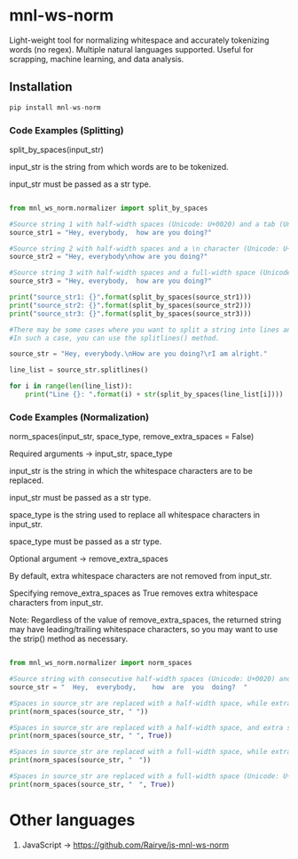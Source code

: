 # mnl-ws-norm
Light-weight tool for normalizing whitespace and accurately tokenizing words (no regex). Multiple natural languages supported. Useful for scrapping, machine learning, and data analysis. 

## Installation

```python
pip install mnl-ws-norm
```

### Code Examples (Splitting)

split_by_spaces(input_str)

input_str is the string from which words are to be tokenized. 

input_str must be passed as a str type.

```python

from mnl_ws_norm.normalizer import split_by_spaces

#Source string 1 with half-width spaces (Unicode: U+0020) and a tab (Unicode: U+0009).
source_str1 = "Hey, everybody,  how are you doing?"

#Source string 2 with half-width spaces and a \n character (Unicode: U+000A).
source_str2 = "Hey, everybody\nhow are you doing?"

#Source string 3 with half-width spaces and a full-width space (Unicode: U+3000).
source_str3 = "Hey, everybody,	how are you doing?"

print("source_str1: {}".format(split_by_spaces(source_str1)))
print("source_str2: {}".format(split_by_spaces(source_str2)))
print("source_str3: {}".format(split_by_spaces(source_str3)))

#There may be some cases where you want to split a string into lines and then split those lines by whitespace character.
#In such a case, you can use the splitlines() method.

source_str = "Hey, everybody.\nHow are you doing?\rI am alright."

line_list = source_str.splitlines()

for i in range(len(line_list)):
	print("Line {}: ".format(i) + str(split_by_spaces(line_list[i])))

```
### Code Examples (Normalization)

norm_spaces(input_str, space_type, remove_extra_spaces = False)

Required arguments -> input_str, space_type

input_str is the string in which the whitespace characters are to be replaced.

input_str must be passed as a str type.

space_type is the string used to replace all whitespace characters in input_str.

space_type must be passed as a str type.

Optional argument -> remove_extra_spaces

By default, extra whitespace characters are not removed from input_str. 

Specifying remove_extra_spaces as True removes extra whitespace characters from input_str.

Note: Regardless of the value of remove_extra_spaces, the returned string may have leading/trailing whitespace characters, so you may want to use the strip() method as necessary.

```python

from mnl_ws_norm.normalizer import norm_spaces

#Source string with consecutive half-width spaces (Unicode: U+0020) and a tab (Unicode: U+0009).
source_str = "  Hey,  everybody, 	how  are  you  doing?  "

#Spaces in source_str are replaced with a half-width space, while extra spaces are ignored.
print(norm_spaces(source_str, " "))

#Spaces in source_str are replaced with a half-width space, and extra spaces are removed.
print(norm_spaces(source_str, " ", True))

#Spaces in source_str are replaced with a full-width space, while extra spaces are ignored.
print(norm_spaces(source_str, "　"))

#Spaces in source_str are replaced with a full-width space (Unicode: U+3000), and extra spaces are removed.
print(norm_spaces(source_str, "　", True))

```

# Other languages

1. JavaScript -> https://github.com/Rairye/js-mnl-ws-norm

